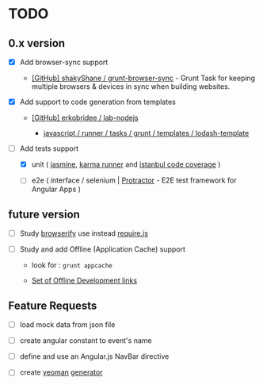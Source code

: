 # TODO

## 0.x version

- [x] Add browser-sync support

  * [[GitHub] shakyShane / grunt-browser-sync](https://github.com/shakyShane/grunt-browser-sync) - Grunt Task for keeping multiple browsers & devices in sync when building websites.

- [x] Add support to code generation from templates 

  - [[GitHub] erkobridee / lab-nodejs](https://github.com/erkobridee/lab-nodejs)

    - [javascript / runner / tasks / grunt / templates / lodash-template](https://github.com/erkobridee/lab-nodejs/tree/master/javascript/runner/task/grunt/templates/lodash-template)

- [ ] Add tests support

  - [x] unit ( [jasmine](https://jasmine.github.io/), [karma runner](https://karma-runner.github.io/) and [istanbul code coverage](https://gotwarlost.github.io/istanbul/) )

  - [ ] e2e ( interface / selenium | [Protractor](https://angular.github.io/protractor/) - E2E test framework for Angular Apps )


## future version

- [ ] Study [browserify](http://browserify.org/) use instead [require.js](http://requirejs.org/)

- [ ] Study and add Offline (Application Cache) support

  * look for : `grunt appcache`

  * [Set of Offline Development links](https://github.com/soudev/knowledge.mine/blob/master/stuff/frontend.html5.md#offline)


## Feature Requests

- [ ] load mock data from json file

- [ ] create angular constant to event's name

- [ ] define and use an Angular.js NavBar directive

- [ ] create [yeoman](http://yeoman.io/) [generator](http://yeoman.io/authoring/)
